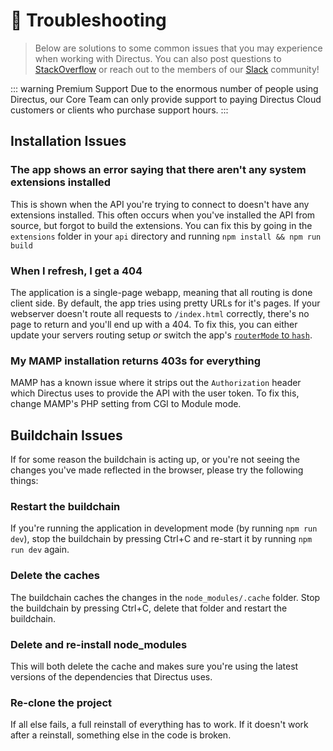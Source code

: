 # 🤔 Troubleshooting

> Below are solutions to some common issues that you may experience when working with Directus. You can also post questions to [StackOverflow](https://stackoverflow.com/questions/tagged/directus) or reach out to the members of our [Slack](https://slack.directus.io) community!

::: warning Premium Support
Due to the enormous number of people using Directus, our Core Team can only provide support to paying Directus Cloud customers or clients who purchase support hours.
:::

## Installation Issues

### The app shows an error saying that there aren't any system extensions installed

This is shown when the API you're trying to connect to doesn't have any extensions installed. This often occurs when you've installed the API from source, but forgot to build the extensions. You can fix this by going in the `extensions` folder in your `api` directory and running `npm install && npm run build`

### When I refresh, I get a 404

The application is a single-page webapp, meaning that all routing is done client side. By default, the app tries using pretty URLs for it's pages. If your webserver doesn't route all requests to `/index.html` correctly, there's no page to return and you'll end up with a 404. To fix this, you can either update your servers routing setup _or_ switch the app's [`routerMode` to `hash`](../advanced/app/configuration.md).

### My MAMP installation returns 403s for everything

MAMP has a known issue where it strips out the `Authorization` header which Directus uses to provide the API with the user token. To fix this, change MAMP's PHP setting from CGI to Module mode.

## Buildchain Issues

If for some reason the buildchain is acting up, or you're not seeing the changes you've made reflected in the browser, please try the following things:

### Restart the buildchain

If you're running the application in development mode (by running `npm run dev`), stop the buildchain by pressing Ctrl+C and re-start it by running `npm run dev` again.

### Delete the caches

The buildchain caches the changes in the `node_modules/.cache` folder. Stop the buildchain by pressing Ctrl+C, delete that folder and restart the buildchain.

### Delete and re-install node_modules

This will both delete the cache and makes sure you're using the latest versions of the dependencies that Directus uses.

### Re-clone the project

If all else fails, a full reinstall of everything has to work. If it doesn't work after a reinstall, something else in the code is broken.
